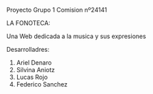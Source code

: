 Proyecto Grupo 1 Comision nº24141

LA FONOTECA:

Una Web dedicada a la musica y sus expresiones

Desarrolladres:

1. Ariel Denaro
2. Silvina Aniotz
3. Lucas Rojo
4. Federico Sanchez